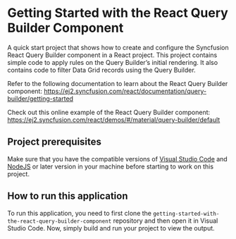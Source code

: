 # Getting Started with the React Query Builder Component

A quick start project that shows how to create and configure the Syncfusion React Query Builder component in a React project. This project contains simple code to apply rules on the Query Builder’s initial rendering. It also contains code to filter Data Grid records using the Query Builder.
 
Refer to the following documentation to learn about the React Query Builder component: 
https://ej2.syncfusion.com/react/documentation/query-builder/getting-started

Check out this online example of the React Query Builder component:
https://ej2.syncfusion.com/react/demos/#/material/query-builder/default

## Project prerequisites
Make sure that you have the compatible versions of [Visual Studio Code](https://code.visualstudio.com/download ) and [NodeJS](https://nodejs.org/en/download) or later version in your machine before starting to work on this project.

## How to run this application
To run this application, you need to first clone the `getting-started-with-the-react-query-builder-component` repository and then open it in Visual Studio Code. Now, simply build and run your project to view the output.